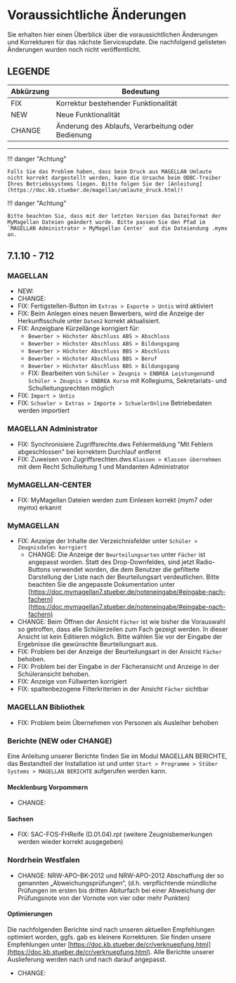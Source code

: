 # Voraussichtliche Änderungen

Sie erhalten hier einen Überblick über die voraussichtlichen Änderungen und Korrekturen für das nächste Serviceupdate. Die nachfolgend gelisteten Änderungen wurden noch nicht veröffentlicht.

## LEGENDE

Abkürzung | Bedeutung
--------- | ---------
FIX       | Korrektur bestehender Funktionalität
NEW       | Neue Funktionalität
CHANGE    | Änderung des Ablaufs, Verarbeitung oder Bedienung

---

!!! danger "Achtung"

    Falls Sie das Problem haben, dass beim Druck aus MAGELLAN Umlaute nicht korrekt dargestellt werden, kann die Ursache beim ODBC-Treiber Ihres Betriebssystems liegen. Bitte folgen Sie der [Anleitung](https://doc.kb.stueber.de/magellan/umlaute_druck.html)!

!!! danger "Achtung"

    Bitte beachten Sie, dass mit der letzten Version das Dateiformat der MyMagellan Dateien geändert wurde. Bitte passen Sie den Pfad im `MAGELLAN Administrator > MyMagellan Center` aud die Dateiendung .mymx an.

## 7.1.10 - 712

### MAGELLAN

* NEW:
* CHANGE:
* FIX: Fertigstellen-Button im `Extras > Exporte > Untis` wird aktiviert  
* FIX: Beim Anlegen eines neuen Bewerbers, wird die Anzeige der Herkunftsschule unter `Daten2` korrekt aktualisiert.
* FIX: Anzeigbare Kürzellänge korrigiert für:
  * `Bewerber > Höchster Abschluss ABS > Abschluss`
  * `Bewerber > Höchster Abschluss ABS > Bildungsgang`
  * `Bewerber > Höchster Abschluss BBS > Abschluss`
  * `Bewerber > Höchster Abschluss BBS > Beruf`
  * `Bewerber > Höchster Abschluss BBS > Bildungsgang`
  * FIX: Bearbeiten von `Schüler > Zeugnis > ENBREA Leistungen`und `Schüler > Zeugnis > ENBREA Kurse` mit Kollegiums, Sekretariats- und Schulleitungsrechten möglich
* FIX: `Import > Untis`
* FIX: `Schueler > Extras > Importe > SchuelerOnline` Betriebedaten werden importiert

### MAGELLAN Administrator

* FIX: Synchronisiere Zugriffsrechte.dws Fehlermeldung "Mit Fehlern abgeschlossen" bei korrektem Durchlauf entfernt
* FIX: Zuweisen von Zugriffsrechten.dws `Klassen > Klassen übernehmen` mit dem Recht Schulleitung 1 und Mandanten Administrator
  
### MyMAGELLAN-CENTER

* FIX: MyMagellan Dateien werden zum Einlesen korrekt (mym7 oder mymx) erkannt

### MyMAGELLAN

* FIX: Anzeige der Inhalte der Verzeichnisfelder unter `Schüler > Zeugnisdaten korrgiert`
  * CHANGE: Die Anzeige der `Beurteilungsarten` unter `Fächer` ist angepasst worden. Statt des Drop-Downfeldes, sind jetzt Radio-Buttons verwendet worden, die dem Benutzer die gefilterte Darstellung der Liste nach der Beurteilungsart verdeutlichen. Bitte beachten Sie die angepasste Dokumentation unter [https://doc.mymagellan7.stueber.de/noteneingabe/#eingabe-nach-fachern](https://doc.mymagellan7.stueber.de/noteneingabe/#eingabe-nach-fachern)
* CHANGE: Beim Öffnen der Ansicht `Fächer` ist wie bisher die Vorauswahl so getroffen, dass alle Schülerzeilen zum Fach gezeigt werden. In dieser Ansicht ist kein Editieren möglich. Bitte wählen Sie vor der Eingabe der Ergebnisse die gewünschte Beurteilungsart aus.
* FIX: Problem bei der Anzeige der Beurteilungsart in der Ansicht `Fächer` behoben.
* FIX: Problem bei der Eingabe in der Fächeransicht und Anzeige in der Schüleransicht behoben.
* FIX: Anzeige von Füllwerten korrigiert
* FIX: spaltenbezogene Filterkriterien in der Ansicht `Fächer` sichtbar

### MAGELLAN Bibliothek

* FIX: Problem beim Übernehmen von Personen als Ausleiher behoben

### Berichte (NEW oder CHANGE)

Eine Anleitung unserer Berichte finden Sie im Modul MAGELLAN BERICHTE, das Bestandteil der Installation ist und unter `Start > Programme > Stüber Systems > MAGELLAN BERICHTE` aufgerufen werden kann.

#### Mecklenburg Vorpommern

* CHANGE:  

#### Sachsen

* FIX: SAC-FOS-FHReife (D.01.04).rpt (weitere Zeugnisbemerkungen werden wieder korrekt ausgegeben)

### Nordrhein Westfalen

* CHANGE: NRW-APO-BK-2012 und NRW-APO-2012 Abschaffung der so genannten „Abweichungsprüfungen“, (d.h. verpflichtende mündliche Prüfungen im ersten bis dritten Abiturfach bei einer Abweichung der Prüfungsnote von der Vornote von vier oder mehr Punkten)

#### Optimierungen

Die nachfolgenden Berichte sind nach unseren aktuellen Empfehlungen optimiert worden, ggfs. gab es kleinere Korrekturen. Sie finden unsere Empfehlungen unter [https://doc.kb.stueber.de/cr/verknuepfung.html](https://doc.kb.stueber.de/cr/verknuepfung.html). Alle Berichte unserer Auslieferung werden nach und nach darauf angepasst.

* CHANGE: 